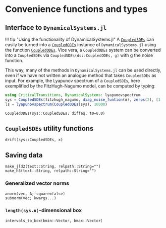 # Convenience functions and types

## Interface to `DynamicalSystems.jl`

!!! tip "Using the functionality of DynamicalSystems.jl"
    A [`CoupledSDEs`](@ref) can easily be turned into a 
    [`CoupledODEs`](https://juliadynamics.github.io/DynamicalSystems.jl/dev/tutorial/#DynamicalSystemsBase.CoupledODEs)
    instance of `DynamicalSystems.jl` using the function [`CoupledODEs`](@ref). Vice vera,
    a `CoupledODEs` system can be converted into a `CoupledSDEs` via `CoupledSDEs(ds::CoupledODEs, g)` with g the noise function.

This way, many of the methods in `DynamicalSystems.jl` can be used directly, even if we have
not written an analogue method that takes `CoupledSDEs` as input. For example, the
Lyapunov spectrum of a `CoupledSDEs`, here exemplified by the FitzHugh-Nagumo model, can be
computed by typing:

```julia
using CriticalTransitions, DynamicalSystems: lyapunovspectrum
sys = CoupledSDEs(fitzhugh_nagumo, diag_noise_funtion(σ), zeros(2), [1.,3.,1.,1.,1.,0.])
ls = lyapunovspectrum(CoupledODEs(sys), 10000)
```

```@docs
CoupledODEs(sys::CoupledSDEs; diffeq, t0=0.0)
```

## `CoupledSDEs` utility functions

```@docs
drift(sys::CoupledSDEs, x)
```

## Saving data

```@docs
make_jld2(text::String, relpath::String="")
make_h5(text::String, relpath::String="")
```

### Generalized vector norms
```@docs
anorm(vec, A; square=false)
subnorm(vec; kwargs...)
```

### `length(sys.u)`-dimensional box

```@docs
intervals_to_box(bmin::Vector, bmax::Vector)
```
